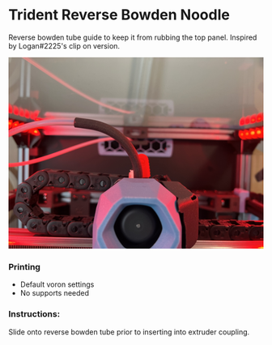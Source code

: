 # Trident Reverse Bowden Noodle
Reverse bowden tube guide to keep it from rubbing the top panel.  Inspired by Logan#2225's clip on version.
 
<img src="./Images/noodle.jpeg" width=1000>

### Printing
  * Default voron settings
  * No supports needed

### Instructions:
 
Slide onto reverse bowden tube prior to inserting into extruder coupling. 

